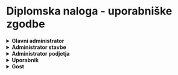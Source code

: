 # Diplomska naloga - uporabniške zgodbe
<details>
<summary><b>Glavni administrator</b></summary>

## 1. Kreiranje administratorja stavbe

> **Prioriteta:** 1
> </br>**Ocena:** 1
> </br>**Zgodba:** Glavni administrator lahko kreira administratorja stavbe in mu povezavo za registracijo pošlje na e-mail.
> </br>**Opombe:** /
> </br>**Sprejemni testi:** Administratorju stavbe določi le email.

## 2. Dodajanje stavbe

> **Prioriteta:** 1
> **</br>Ocena:** 2
> **</br>Zgodba:** Glavni administrator lahko kreira in upravlja s stavbo.
> **</br>Opombe:** Glavni administrator je le en.
> **</br>Sprejemni testi:** Za kreiranje stavbe so pomembni: Naslov stavbe, poštna številka, administrator stavbe in podatki o njej.

</details>

<details>
<summary><b>Administrator stavbe</b></summary>

## 1. Registracija

> **Prioriteta:** 1
> **</br>Ocena:** 1
> **</br>Zgodba:** Administrator stavbe na mail dobi podatke za prijavo v aplikacijo. Ob prvi prijavi, ga sistem pozove v spremembo gesla.
> **</br>Opombe:** Za uporabo aplikacije, si mora geslo spremeniti.
> **</br>Sprejemni testi:** Geslo mora biti dovolj zahtevno (vsaj 6 znakov, vsaj ena velika črka in vsaj 2 števili in en znak).

## 2. Vnos podatkov o stavbi

> **Prioriteta:** 2
> **</br>Ocena:** 2
> **</br>Zgodba:** Administrator stavbe lahko kadarkoli spremeni podatke o stavbi.
> **</br>Opombe:** /
> **</br>Sprejemni testi:** Urejanje polnilnic, podjetij in podatkov o stavbi

## 3. Dodajanje polnilnic

> **Prioriteta:** 2
> **</br>Ocena:** 2
> **</br>Zgodba:** Administrator stavbe lahko kadarkoli doda polnilnico.
> **</br>Opombe:** /
> **</br>Sprejemni testi:** Polnilnica vsebuje podatke o moči, lokaciji, maks število zaporednih terminov, maks ur polnjenja in kateremu podjetju pripada. Ustvari lahko tudi polnilnico ki pripada le gostu (uporabniku, ki ni registriran).

## 4. Kreiranje administratorja podjetja

> **Prioriteta:** 1
> </br>**Ocena:** 5
> </br>**Zgodba:** Administrator stavbe lahko kreira administratorja podjetja in mu povezavo za registracijo pošlje na e-mail.
> </br>**Opombe:** /
> </br>**Sprejemni testi:** Administratorju podjetja določi le email.

## 5. Dodajanje podjetja

> **Prioriteta:** 1
> **</br>Ocena:** 2
> **</br>Zgodba:** Administrator stavbe lahko upravlja s podjetjem (s polnilnicami, ki pripadajo).
> **</br>Opombe:** Stavba ima le enega administratorja stavbe.
> **</br>Sprejemni testi:** Za kreiranje stavbe so pomembni: Nadstropje/soba podjetja in podatki o polnilnicah.
</details>

<details>
<summary><b>Administrator podjetja</b></summary>

## 1. Registracija

> **Prioriteta:** 1
> **</br>Ocena:** 1
> **</br>Zgodba:** Administrator podjetja na mail dobi podatke za prijavo v aplikacijo. Ob prvi prijavi, ga sistem pozove v spremembo gesla.
> **</br>Opombe:** Za uporabo aplikacije, si mora geslo spremeniti.
> **</br>Sprejemni testi:** Geslo mora biti dovolj zahtevno (vsaj 6 znakov, vsaj ena velika črka in vsaj 2 števili in en znak).

## 2. Vnos podatkov podjetja

> **Prioriteta:** 1
> **</br>Ocena:** 2
> **</br>Zgodba:** Administrator podjetja lahko upravlja s podjetjem (s polnilnicami, ki pripadajo).
> **</br>Opombe:** Podjetje ima le enega administratorja podjetja.
> **</br>Sprejemni testi:** Spreminja lahko: Nadstropje/soba podjetja, maks število zaporednih terminov, maks ur polnjenja.

## 3. Kreiranje uporabnika

> **Prioriteta:** 1
> </br>**Ocena:** 5
> </br>**Zgodba:** Administrator podjetja lahko kreira uporabnika in mu povezavo za registracijo pošlje na e-mail.
> </br>**Opombe:** /
> </br>**Sprejemni testi:** Uporabniku določi le email.

## 4. Sproščanje terminov

> **Prioriteta:** 1
> </br>**Ocena:** 5
> </br>**Zgodba:** Administrator podjetja, lahko kadarkoli sprosti termin.
> </br>**Opombe:** /
> </br>**Sprejemni testi:** Uporabnik z rezerviranim terminom, dobi email o spremembi.

## 5. Izdaja RFID kartice

> **Prioriteta:** 1
> </br>**Ocena:** 5
> </br>**Zgodba:** Administrator podjetja, uporabniku generira rfid kartico
> </br>**Opombe:** /
> </br>**Sprejemni testi:** Uporabnik z rfid kartico lahko uporablja polnilnico.
</details>
<details>
<summary><b>Uporabnik</b></summary>

## 1. Registracija

> **Prioriteta:** 1
> **</br>Ocena:** 1
> **</br>Zgodba:** Uporabnik na mail dobi podatke za prijavo v aplikacijo. Ob prvi prijavi, ga sistem pozove v spremembo gesla.
> **</br>Opombe:** Za uporabo aplikacije, si mora geslo spremeniti.
> **</br>Sprejemni testi:** Geslo mora biti dovolj zahtevno (vsaj 6 znakov, vsaj ena velika črka in vsaj 2 števili in en znak).

## 2. Rezervacija termina

> **Prioriteta:** 1
> **</br>Ocena:** 1
> **</br>Zgodba:** Uporabnik si lahko rezervira termin.
> **</br>Opombe:** Če je termin zasede, ga aplikacija doda v čakalno vrsto.
> **</br>Sprejemni testi:** Termini morajo zadoščati omejitvam polnilnice (št. zaproednih rezervacij)

## 3. Sprostitev termina

> **Prioriteta:** 1
> **</br>Ocena:** 1
> **</br>Zgodba:** Uporabnik si lahko sprosti termin.
> **</br>Opombe:** /
> **</br>Sprejemni testi:** Termin dobi naslednji v čakalni vrsti.

## 4. Prevzem termina

> **Prioriteta:** 1
> **</br>Ocena:** 1
> **</br>Zgodba:** Uporabnik lahko v primeru odpovedu drugega uporabnika termin prevzame.
> **</br>Opombe:** Uporabnik mora biti v času sprostitve v čakalni vrsti za termin.
> **</br>Sprejemni testi:** O prevzemu termina je obveščen preko emaila.
</details>
<details>
<summary><b>Gost</b></summary>

## 1. Rezervacija termina

> **Prioriteta:** 1
> **</br>Ocena:** 1
> **</br>Zgodba:** Gost si lahko rezervira termin.
> **</br>Opombe:** Če je termin zasede, ga aplikacija doda v čakalno vrsto. Polnilnica za goste je posebaj in je vidna brez prijave.
> **</br>Sprejemni testi:** Termini morajo zadoščati omejitvam polnilnice (št. zaproednih rezervacij)
</details>
